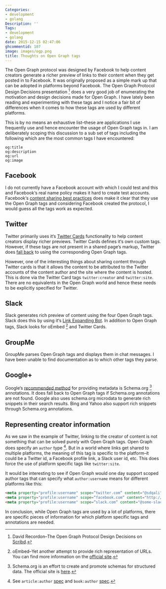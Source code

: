 ```yaml
---
Categories:
- development
- golang
Description: ''
Tags:
- development
- golang
date: 2015-12-15 02:47:06
ghcommentid: 107
image: images/ogp.png
title: Thoughts on Open Graph tags
---
```


The Open Graph protocol was designed by Facebook to help content creators generate a richer preview of links to their content when they get posted in to Facebook. It was originally proposed as a simple mark up that can be adopted in platforms beyond Facebook. The Open Graph Protocol Design Decisions presentation [^1] does a very good job of enumerating the motivation and design decisions made for Open Graph. I have lately been reading and experimenting with these tags and I notice a fair bit of differences when it comes to how these tags are used by different platforms.

<!--more-->

This is by no means an exhaustive list–these are applications I use frequently use and hence encounter the usage of Open Graph tags in. I am deliberately scoping this discussion to a sub set of tags including the following which are the most common tags I have encountered:

```
og:title
og:description
og:url
og:image
```

## Facebook
I do not currently have a Facebook account with which I could test and this and Facebook‘s real name policy makes it hard to create test accounts. Facebook‘s [content sharing best practices](https://developers.facebook.com/docs/sharing/best-practices) does make it clear that they use the Open Graph tags and considering Facebook created the protocol, I would guess all the tags work as expected.

## Twitter
Twitter primarily uses it‘s [Twitter Cards](https://dev.twitter.com/cards/overview) functionality to help content creators display richer previews. Twitter Cards defines it‘s own custom tags. However, if these tags are not present in a shared page‘s markup, Twitter does [fall back](https://dev.twitter.com/cards/markup) to using the corresponding Open Graph tags.

However, one of the interesting things about sharing content through Twitter cards is that it allows the content to be attributed to the Twitter accounts of the content author and the site where the content is hosted. This is done via the Twitter Card tags `twitter:creator` and `twitter:site`. There are no equivalents in the Open Graph world and hence these needs to be explicitly specified for Twitter.


## Slack
Slack generates rich preview of content using the four Open Graph tags. Slack does this by using it‘s [Link Expanding Bot](https://api.slack.com/robots). In addition to Open Graph tags, Slack looks for oEmbed [^2] and Twitter Cards.

## GroupMe
GroupMe parses Open Graph tags and displays them in chat messages. I have been unable to find documentation as to which other tags they parse.

## Google+
Google‘s [recommended method](https://developers.google.com/+/web/snippet/) for providing metadata is Schema.org [^3] annotations. It does fall back to Open Graph tags if Schema.org annotations are not found. Google also uses schema.org microdata to generate rich snippets in their search results. Bing and Yahoo also support rich snippets through Schema.org annotations.

## Representing creator information
As we saw in the example of Twitter, linking to the creator of content is not something that can be solved purely with Open Graph tags. Open Graph does specify an `author` type [^4]. But in a world where links get shared to multiple platforms, the meaning of this tag is specific to the platform–it could be a Twitter id, a Facebook profile link, a Slack user id, etc. This does force the use of platform specific tags like `twitter:site`.

It would be interesting to see if Open Graph would one day support scoped author tags that can specify what `author:username` means for different platforms like this:

```html
<meta property="profile:username" scope=“twitter.com“ content="@sdqali" />
<meta property="profile:username" scope=“facebook.com“ content="http://facebook.com/some-profile-id" />
<meta property="profile:username" scope=“slack.com“ content="@some-slack-id" />
```

In conclusion, while Open Graph tags are used by a lot of platforms, there are specific pieces of information for which platform specific tags and annotations are needed.

[^1]: David Recordon–The Open Graph Protocol Design Decisions on [Scribd](http://www.scribd.com/doc/30715288/The-Open-Graph-Protocol-Design-Decisions).
[^2]: oEmbed–Yet another attempt to provide rich representation of URLs. You can find more information on the [official site](http://oembed.com/).
[^3]: Schema.org is an effort to create and promote schemas for structured data. The official site is [here](http://schema.org/).
[^4]: See `article:author` [spec](http://ogp.me/#type_article) and `book:author` [spec](http://ogp.me/#type_book).